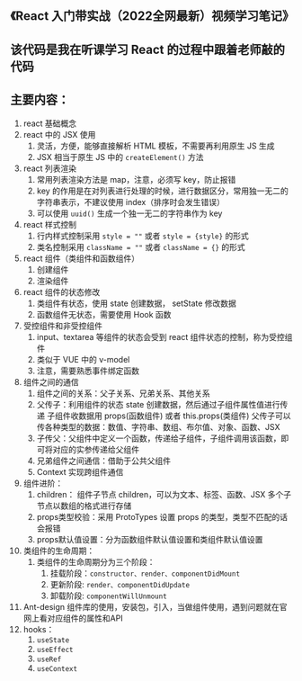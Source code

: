 ## 《React 入门带实战（2022全网最新）视频学习笔记》
## 该代码是我在听课学习 React 的过程中跟着老师敲的代码

## 主要内容：
1. react 基础概念
2. react 中的 JSX 使用
    1. 灵活，方便，能够直接解析 HTML 模板，不需要再利用原生 JS 生成
    2. JSX 相当于原生 JS 中的 ```createElement()``` 方法
3. react 列表渲染
    1. 常用列表渲染方法是 map，注意，必须写 key，防止报错
    2. key 的作用是在对列表进行处理的时候，进行数据区分，常用独一无二的字符串表示，不建议使用 index（排序时会发生错误）
    3. 可以使用 ```uuid()``` 生成一个独一无二的字符串作为 key
4. react 样式控制
    1. 行内样式控制采用 ```style = ""``` 或者 ```style = {style}``` 的形式
    2. 类名控制采用 ```className = ""``` 或者 ```className = {}``` 的形式
5. react 组件（类组件和函数组件）
    1. 创建组件
    2. 渲染组件
6. react 组件的状态修改
    1. 类组件有状态，使用 state 创建数据， setState 修改数据
    2. 函数组件无状态，需要使用 Hook 函数
7. 受控组件和非受控组件
    1. input、textarea 等组件的状态会受到 react 组件状态的控制，称为受控组件
    2. 类似于 VUE 中的 v-model
    3. 注意，需要熟悉事件绑定函数
8. 组件之间的通信
    1. 组件之间的关系：父子关系、兄弟关系、其他关系
    2. 父传子：利用组件的状态 state 创建数据，然后通过子组件属性值进行传递
            子组件收数据用 props(函数组件) 或者 this.props(类组件)
            父传子可以传各种类型的数据：数值、字符串、数组、布尔值、对象、函数、JSX
    3. 子传父：父组件中定义一个函数，传递给子组件，子组件调用该函数，即可将对应的实参传递给父组件
    4. 兄弟组件之间通信：借助于公共父组件
    5. Context 实现跨组件通信
9. 组件进阶：
    1. children：
        组件子节点 children，可以为文本、标签、函数、JSX
        多个子节点以数组的格式进行存储
    2. props类型校验：采用 ProtoTypes 设置 props 的类型，类型不匹配的话会报错
    3. props默认值设置：分为函数组件默认值设置和类组件默认值设置
10. 类组件的生命周期：
    1. 类组件的生命周期分为三个阶段：
        1. 挂载阶段：```constructor、render、componentDidMount```
        2. 更新阶段: ```render、componentDidUpdate```
        3. 卸载阶段: ```componentWillUnmount```
11. Ant-design 组件库的使用，安装包，引入，当做组件使用，遇到问题就在官网上看对应组件的属性和API
12. hooks：
    1. ```useState```
    2. ```useEffect```
    3. ```useRef```
    4. ```useContext```
